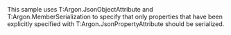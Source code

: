 <?xml version="1.0" encoding="utf-8"?>
<topic id="JsonObjectAttributeOptIn" revisionNumber="1">
  <developerConceptualDocument xmlns="http://ddue.schemas.microsoft.com/authoring/2003/5" xmlns:xlink="http://www.w3.org/1999/xlink">
    <introduction>
      <para>This sample uses
      <codeEntityReference>T:Argon.JsonObjectAttribute</codeEntityReference>
      and <codeEntityReference>T:Argon.MemberSerialization</codeEntityReference> to specify that 
      only properties that have been explicitly specified with <codeEntityReference>T:Argon.JsonPropertyAttribute</codeEntityReference>
      should be serialized.</para>
    </introduction>
    <section>
      <title>Sample</title>
      <content>
        <code lang="cs" source="..\Src\Tests\Documentation\Samples\Serializer\JsonObjectAttributeOptIn.cs" region="Types" title="Types" />
        <code lang="cs" source="..\Src\Tests\Documentation\Samples\Serializer\JsonObjectAttributeOptIn.cs" region="Usage" title="Usage" />
      </content>
    </section>
  </developerConceptualDocument>
</topic>
